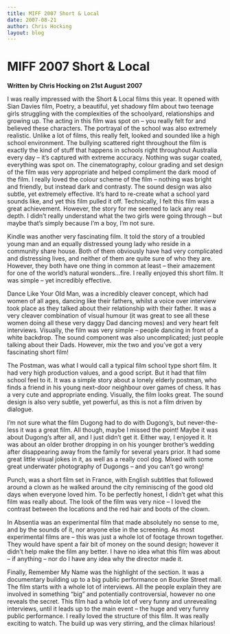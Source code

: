 ```yaml
---
title: MIFF 2007 Short & Local
date: 2007-08-21
author: Chris Hocking
layout: blog
---
```

# MIFF 2007 Short & Local

**Written by Chris Hocking on 21st August 2007**

I was really impressed with the Short & Local films this year. It opened with Sian Davies film, Poetry, a beautiful, yet shadowy film about two teenage girls struggling with the complexities of the schoolyard, relationships and growing up. The acting in this film was spot on – you really felt for and believed these characters. The portrayal of the school was also extremely realistic. Unlike a lot of films, this really felt, looked and sounded like a high school environment. The bullying scattered right throughout the film is exactly the kind of stuff that happens in schools right throughout Australia every day – it’s captured with extreme accuracy. Nothing was sugar coated, everything was spot on. The cinematography, colour grading and set design of the film was very appropriate and helped compliment the dark mood of the film. I really loved the colour scheme of the film – nothing was bright and friendly, but instead dark and contrasty. The sound design was also subtle, yet extremely effective. It’s hard to re-create what a school yard sounds like, and yet this film pulled it off. Technically, I felt this film was a great achievement. However, the story for me seemed to lack any real depth. I didn’t really understand what the two girls were going through – but maybe that’s simply because I’m a boy, I’m not sure.

Kindle was another very fascinating film. It told the story of a troubled young man and an equally distressed young lady who reside in a community share house. Both of them obviously have had very complicated and distressing lives, and neither of them are quite sure of who they are. However, they both have one thing in common at least – their amazement for one of the world’s natural wonders…fire. I really enjoyed this short film. It was simple – yet incredibly effective.

Dance Like Your Old Man, was a incredibly cleaver concept, which had women of all ages, dancing like their fathers, whilst a voice over interview took place as they talked about their relationship with their father. It was a very cleaver combination of visual humour (it was great to see all these women doing all these very daggy Dad dancing moves) and very heart felt interviews. Visually, the film was very simple – people dancing in front of a white backdrop. The sound component was also uncomplicated; just people talking about their Dads. However, mix the two and you’ve got a very fascinating short film!

The Postman, was what I would call a typical film school type short film. It had very high production values, and a good script. But it had that film school feel to it. It was a simple story about a lonely elderly postman, who finds a friend in his young next-door neighbour over games of chess. It has a very cute and appropriate ending. Visually, the film looks great. The sound design is also very subtle, yet powerful, as this is not a film driven by dialogue.

I’m not sure what the film Dugong had to do with Dugong’s, but never-the-less it was a great film. All though, maybe I missed the point! Maybe it was about Dugong’s after all, and I just didn’t get it. Either way, I enjoyed it. It was about an older brother dropping in on his younger brother’s wedding after disappearing away from the family for several years prior. It had some great little visual jokes in it, as well as a really cool dog. Mixed with some great underwater photography of Dugongs – and you can’t go wrong!

Punch, was a short film set in France, with English subtitles that followed around a clown as he walked around the city reminiscing of the good old days when everyone loved him. To be perfectly honest, I didn’t get what this film was really about. The look of the film was very nice – I loved the contrast between the locations and the red hair and boots of the clown.

In Absentia was an experimental film that made absolutely no sense to me, and by the sounds of it, nor anyone else in the screening. As most experimental films are – this was just a whole lot of footage thrown together. They would have spent a fair bit of money on the sound design; however it didn’t help make the film any better. I have no idea what this film was about – if anything – nor do I have any idea why the director made it.

Finally, Remember My Name was the highlight of the section. It was a documentary building up to a big public performance on Bourke Street mall. The film starts with a whole lot of interviews. All the people explain they are involved in something “big” and potentially controversial, however no one reveals the secret. This film had a whole lot of very funny and unrevealing interviews, until it leads up to the main event – the huge and very funny public performance. I really loved the structure of this film. It was really exciting to watch. The build up was very stirring, and the climax hilarious!